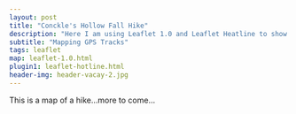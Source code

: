 ```yaml
---
layout: post
title: "Conckle's Hollow Fall Hike"
description: "Here I am using Leaflet 1.0 and Leaflet Heatline to show a GPS track recorded with MyTracks at Conckle's Hollow Nature Preserve in the Hocking Hills region of Ohio."
subtitle: "Mapping GPS Tracks"
tags: leaflet
map: leaflet-1.0.html
plugin1: leaflet-hotline.html
header-img: header-vacay-2.jpg
---
```

<div id="map">
</div>
<script>
//map
	var map = L.map('map', {
		sleep: true,
		//defaultExtentControl: true
	});
	map.setView([39.4664,-82.5588], 11);
	var hash = L.hash(map);
//tiles
	var esritopo = L.tileLayer('http://server.arcgisonline.com/ArcGIS/rest/services/World_Topo_Map/MapServer/tile/{z}/{y}/{x}', {
		attribution: 'Tiles &copy; Esri &mdash; Esri, DeLorme, NAVTEQ, TomTom, Intermap, iPC, USGS, FAO, NPS, NRCAN, GeoBase, Kadaster NL, Ordnance Survey, Esri Japan, METI, Esri China (Hong Kong), and the GIS User Community'
		}).addTo(map);
	var comic = L.tileLayer('http://api.tiles.mapbox.com/v4/{id}/{z}/{x}/{y}.png?access_token={accessToken}', {
		attribution: 'Imagery from <a href="http://mapbox.com/about/maps/">MapBox</a> &mdash; Map data &copy; <a href="http://www.openstreetmap.org/copyright">OpenStreetMap</a>',
		subdomains: 'abcd',
		id: 'reyemtm.mnijk2mp',
		accessToken: 'pk.eyJ1IjoicmV5ZW10bSIsImEiOiJCTHUxSVZ3In0.Q-qbg_jG0JcT6bfBeiwXQg'
	});

	var osm = L.tileLayer('http://{s}.tile.openstreetmap.fr/hot/{z}/{x}/{y}.png', {
		maxZoom: 19,
		attribution: '&copy; <a href="http://www.openstreetmap.org/copyright">OpenStreetMap</a>, Tiles courtesy of <a href="http://hot.openstreetmap.org/" target="_blank">Humanitarian OpenStreetMap Team</a>'
	});

	var toner = new L.StamenTileLayer("toner");

	var cdb = L.tileLayer('http://a.basemaps.cartocdn.com/light_all/{z}/{x}/{y}.png', {
	        attribution: 'Map data &copy; <a href="http://openstreetmap.org">OpenStreetMap</a> ' +
	                      'contributors, <a href="http://creativecommons.org/licenses/by-sa/2.0/">' +
	                      'CC-BY-SA</a>. Tiles &copy; <a href="http://cartodb.com/attributions">' +
	                      'CartoDB</a>'
  	});
//data
	var hike = new L.geoJson.ajax("../../data/c_hollow.geojson");
	var hikeline = L.hotline(hike).addTo(map);
//controls
	var baseMaps = {
		"osm": OpenStreetMap,
		"Contrast": toner,
		"Comic": comic,
		"Topo": esritopo,
		"Light": cdb
	};

</script>

This is a map of a hike...more to come...